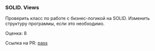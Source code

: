 ### SOLID. Views

Проверить класс по работе с бизнес-логикой на SOLID. Изменить структуру программы, если это необходимо.

Оценка: 8

Ссылка на PR: [pass](https://github.com/elina-chertova/movies_async_api/pull/16)
